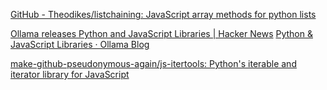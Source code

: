 
[GitHub - Theodikes/listchaining: JavaScript array methods for python lists](https://github.com/Theodikes/listchaining)

[Ollama releases Python and JavaScript Libraries | Hacker News](https://news.ycombinator.com/item?id=39125477)
[Python & JavaScript Libraries · Ollama Blog](https://ollama.com/blog/python-javascript-libraries)

[make-github-pseudonymous-again/js-itertools: Python's iterable and iterator library for JavaScript](https://github.com/make-github-pseudonymous-again/js-itertools)
